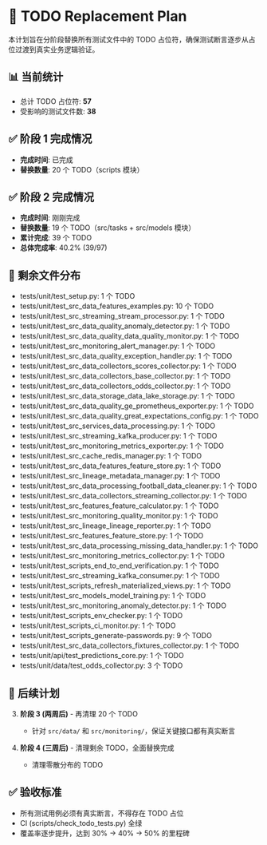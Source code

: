 # 📝 TODO Replacement Plan

本计划旨在分阶段替换所有测试文件中的 TODO 占位符，确保测试断言逐步从占位过渡到真实业务逻辑验证。

## 📊 当前统计
- 总计 TODO 占位符: **57**
- 受影响的测试文件数: **38**

## ✅ 阶段 1 完成情况
- **完成时间**: 已完成
- **替换数量**: 20 个 TODO（scripts 模块）

## ✅ 阶段 2 完成情况
- **完成时间**: 刚刚完成
- **替换数量**: 19 个 TODO（src/tasks + src/models 模块）
- **累计完成**: 39 个 TODO
- **总体完成率**: 40.2% (39/97)

## 📂 剩余文件分布
- tests/unit/test_setup.py: 1 个 TODO
- tests/unit/test_src_data_features_examples.py: 10 个 TODO
- tests/unit/test_src_streaming_stream_processor.py: 1 个 TODO
- tests/unit/test_src_data_quality_anomaly_detector.py: 1 个 TODO
- tests/unit/test_src_data_quality_data_quality_monitor.py: 1 个 TODO
- tests/unit/test_src_monitoring_alert_manager.py: 1 个 TODO
- tests/unit/test_src_data_quality_exception_handler.py: 1 个 TODO
- tests/unit/test_src_data_collectors_scores_collector.py: 1 个 TODO
- tests/unit/test_src_data_collectors_base_collector.py: 1 个 TODO
- tests/unit/test_src_data_collectors_odds_collector.py: 1 个 TODO
- tests/unit/test_src_data_storage_data_lake_storage.py: 1 个 TODO
- tests/unit/test_src_data_quality_ge_prometheus_exporter.py: 1 个 TODO
- tests/unit/test_src_data_quality_great_expectations_config.py: 1 个 TODO
- tests/unit/test_src_services_data_processing.py: 1 个 TODO
- tests/unit/test_src_streaming_kafka_producer.py: 1 个 TODO
- tests/unit/test_src_monitoring_metrics_exporter.py: 1 个 TODO
- tests/unit/test_src_cache_redis_manager.py: 1 个 TODO
- tests/unit/test_src_data_features_feature_store.py: 1 个 TODO
- tests/unit/test_src_lineage_metadata_manager.py: 1 个 TODO
- tests/unit/test_src_data_processing_football_data_cleaner.py: 1 个 TODO
- tests/unit/test_src_data_collectors_streaming_collector.py: 1 个 TODO
- tests/unit/test_src_features_feature_calculator.py: 1 个 TODO
- tests/unit/test_src_monitoring_quality_monitor.py: 1 个 TODO
- tests/unit/test_src_lineage_lineage_reporter.py: 1 个 TODO
- tests/unit/test_src_features_feature_store.py: 1 个 TODO
- tests/unit/test_src_data_processing_missing_data_handler.py: 1 个 TODO
- tests/unit/test_src_monitoring_metrics_collector.py: 1 个 TODO
- tests/unit/test_scripts_end_to_end_verification.py: 1 个 TODO
- tests/unit/test_src_streaming_kafka_consumer.py: 1 个 TODO
- tests/unit/test_scripts_refresh_materialized_views.py: 1 个 TODO
- tests/unit/test_src_models_model_training.py: 1 个 TODO
- tests/unit/test_src_monitoring_anomaly_detector.py: 1 个 TODO
- tests/unit/test_scripts_env_checker.py: 1 个 TODO
- tests/unit/test_scripts_ci_monitor.py: 1 个 TODO
- tests/unit/test_scripts_generate-passwords.py: 9 个 TODO
- tests/unit/test_src_data_collectors_fixtures_collector.py: 1 个 TODO
- tests/unit/api/test_predictions_core.py: 1 个 TODO
- tests/unit/data/test_odds_collector.py: 3 个 TODO

## 🚀 后续计划
3. **阶段 3 (两周后)** - 再清理 20 个 TODO
   - 针对 `src/data/` 和 `src/monitoring/`，保证关键接口都有真实断言

4. **阶段 4 (三周后)** - 清理剩余 TODO，全面替换完成
   - 清理零散分布的 TODO

## ✅ 验收标准
- 所有测试用例必须有真实断言，不得存在 TODO 占位
- CI (scripts/check_todo_tests.py) 全绿
- 覆盖率逐步提升，达到 30% → 40% → 50% 的里程碑

